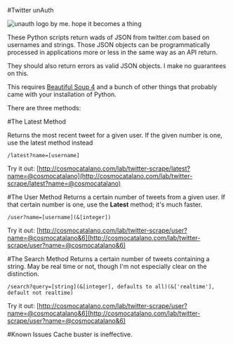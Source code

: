 #Twitter unAuth

![unauth logo by me. hope it becomes a thing](https://raw.github.com/cosmocatalano/twitter-unauth/master/unauth_logo.png)

These Python scripts return wads of JSON from twitter.com based on usernames and strings. Those JSON objects can be programmatically processed in applications more or less in the same way as an API return.

They should also return errors as valid JSON objects. I make no guarantees on this.

This requires [Beautiful Soup 4](http://www.crummy.com/software/BeautifulSoup/) and a bunch of other things that probably came with your installation of Python.

There are three methods:


#The Latest Method

Returns the most recent tweet for a given user. If the given number is one, use the latest method instead

	/latest?name=[username]

Try it out:
[http://cosmocatalano.com/lab/twitter-scrape/latest?name=@cosmocatalano](http://cosmocatalano.com/lab/twitter-scrape/latest?name=@cosmocatalano)



#The User Method
Returns a certain number of tweets from a given user. If that certain number is one, use the **Latest** method; it's much faster.

	/user?name=[username](&[integer])

Try it out:
[http://cosmocatalano.com/lab/twitter-scrape/user?name=@cosmocatalano&6](http://cosmocatalano.com/lab/twitter-scrape/user?name=@cosmocatalano&6)

#The Search Method
Returns a certain number of tweets containing a string. May be real time or not, though I'm not especially clear on the distinction.

	/search?query=[string](&[integer], defaults to all)(&['realtime'], default not realtime)

Try it out:
[http://cosmocatalano.com/lab/twitter-scrape/user?name=@cosmocatalano&6](http://cosmocatalano.com/lab/twitter-scrape/user?name=@cosmocatalano&6)

#Known Issues
Cache buster is ineffective. 

